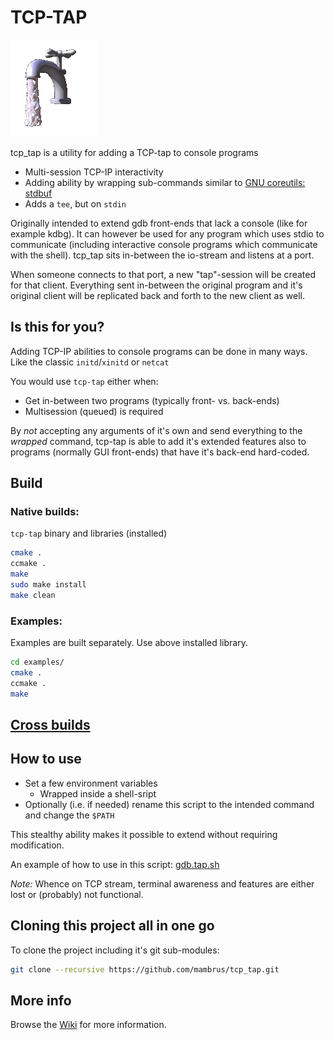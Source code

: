 # TCP-TAP

![logo.png](logo.png)

tcp_tap is a utility for adding a TCP-tap to console programs

* Multi-session TCP-IP interactivity
* Adding ability by wrapping sub-commands similar to
  [GNU coreutils: stdbuf](https://www.gnu.org/software/coreutils/manual/html_node/stdbuf-invocation.html)
* Adds a `tee`, but on `stdin`


Originally intended to extend gdb front-ends that lack a console (like for
example kdbg). It can however be used for any program which uses stdio to
communicate (including interactive console programs which communicate with
the shell). tcp_tap sits in-between the io-stream and listens at a port.

When someone connects to that port, a new "tap"-session will be created for
that client.  Everything sent in-between the original program and it's
original client will be replicated back and forth to the new client as well.

## Is this for you?

Adding TCP-IP abilities to console programs can be done in many ways. Like
the classic `initd`/`xinitd` or `netcat`

You would use `tcp-tap` either when:

* Get in-between two programs (typically front- vs. back-ends)
* Multisession (queued) is required

By *not* accepting any arguments of it's own and send everything to the
*wrapped* command, tcp-tap is able to add it's extended features also to
programs (normally GUI front-ends) that have it's back-end hard-coded.

## Build

### Native builds:

`tcp-tap` binary and libraries (installed)

```bash
cmake .
ccmake .
make
sudo make install
make clean
```

### Examples:

Examples are built separately. Use above installed library.

```bash
cd examples/
cmake .
ccmake .
make
```

## [Cross builds](https://github.com/helsinova/xcmake/blob/master/x-build.md)

## How to use

* Set a few environment variables
  * Wrapped inside a shell-sript
* Optionally (i.e. if needed) rename this script to the intended command and
  change the `$PATH`

This stealthy ability makes it possible to extend without requiring modification.

An example of how to use in this script: [gdb.tap.sh](gdb.tap.sh)

*Note:* Whence on TCP stream, terminal awareness and features are either
lost or (probably) not functional.

## Cloning this project all in one go

To clone the project including it's git sub-modules:

```bash
git clone --recursive https://github.com/mambrus/tcp_tap.git
```

## More info

Browse the [Wiki](https://github.com/mambrus/tcp_tap/wiki) for more
information.
